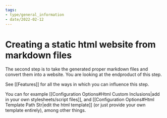 ```yaml
---
tags:
- type/general_information
- date/2022-02-12
---
```


# Creating a static html website from markdown files
The second step is to take the generated proper markdown files and convert them into a website. You are looking at the endproduct of this step.

See [[Features]] for all the ways in which you can influence this step. 

You can for example [[Configuration Options#Html Custom Inclusions|add in your own stylesheets/script files]], and [[Configuration Options#Html Template Path Str|edit the html template]] (or just provide your own template entirely), among other things.  